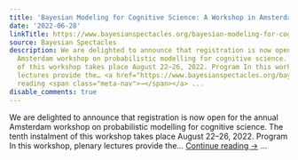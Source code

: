 ```yaml
---
title: 'Bayesian Modeling for Cognitive Science: A Workshop in Amsterdam'
date: '2022-06-28'
linkTitle: https://www.bayesianspectacles.org/bayesian-modeling-for-cognitive-science-a-workshop-in-amsterdam/
source: Bayesian Spectacles
description: We are delighted to announce that registration is now open for the annual
  Amsterdam workshop on probabilistic modelling for cognitive science. The tenth instalment
  of this workshop takes place August 22–26, 2022. Program In this workshop, plenary
  lectures provide the… <a href="https://www.bayesianspectacles.org/bayesian-modeling-for-cognitive-science-a-workshop-in-amsterdam/">Continue
  reading <span class="meta-nav">→</span></a> ...
disable_comments: true
---
```

We are delighted to announce that registration is now open for the annual Amsterdam workshop on probabilistic modelling for cognitive science. The tenth instalment of this workshop takes place August 22–26, 2022. Program In this workshop, plenary lectures provide the… <a href="https://www.bayesianspectacles.org/bayesian-modeling-for-cognitive-science-a-workshop-in-amsterdam/">Continue reading <span class="meta-nav">→</span></a> ...